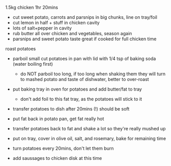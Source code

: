 1.5kg chicken
1hr 20mins
 - cut sweet potato, carrots and parsnips in big chunks, line on tray/foil
 - cut lemon in half + stuff in chicken cavity
 - lots of salt+pepper in cavity
 - rub butter all over chicken and vegetables, season again
 - parsnips and sweet potato taste great if cooked for full chicken time

roast potatoes
- parboil small cut potatoes in pan with lid with 1/4 tsp of baking soda (water boiling first)
   - do NOT parboil too long, if too long when shaking them they will turn to mashed potato and taste of dishwater, better to over-roast
- put baking tray in oven for potatoes and add butter/fat to tray
  - don't add foil to this fat tray, as the potatoes will stick to it
- transfer potatoes to dish after 20mins (!) should be soft
- put fat back in potato pan, get fat really hot
- transfer potatoes back to fat and shake a lot so they're really mushed up
- put on tray, cover in olive oil, salt, and rosemary, bake for remaining time

- turn potatoes every 20mins, don't let them burn
- add saussages to chicken disk at this time

